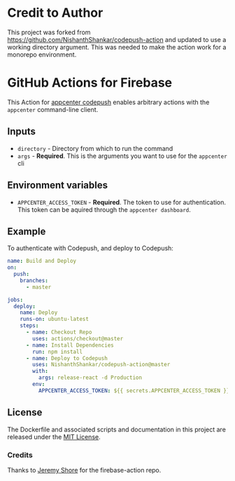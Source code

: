 # Credit to Author
This project was forked from https://github.com/NishanthShankar/codepush-action and updated to use a working directory argument. This was needed to make the action work for a monorepo environment.

# GitHub Actions for Firebase

This Action for [appcenter codepush](https://github.com/microsoft/appcenter-cli) enables arbitrary actions with the `appcenter` command-line client.

## Inputs

* `directory` - Directory from which to run the command
* `args` - **Required**. This is the arguments you want to use for the `appcenter` cli


## Environment variables

* `APPCENTER_ACCESS_TOKEN` - **Required**. The token to use for authentication. This token can be aquired through the `appcenter dashboard`.

## Example

To authenticate with Codepush, and deploy to Codepush:

```yaml
name: Build and Deploy
on:
  push:
    branches:
      - master

jobs:
  deploy:
    name: Deploy
    runs-on: ubuntu-latest
    steps:
      - name: Checkout Repo
        uses: actions/checkout@master
      - name: Install Dependencies
        run: npm install
      - name: Deploy to Codepush
        uses: NishanthShankar/codepush-action@master
        with:
          args: release-react -d Production
        env:
          APPCENTER_ACCESS_TOKEN: ${{ secrets.APPCENTER_ACCESS_TOKEN }}
```


## License

The Dockerfile and associated scripts and documentation in this project are released under the [MIT License](LICENSE).


### Credits
Thanks to [Jeremy Shore](https://github.com/w9jds) for the firebase-action repo.
